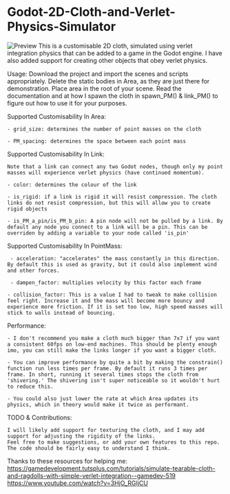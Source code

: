 # Godot-2D-Cloth-and-Verlet-Physics-Simulator
![Preview](https://cdn.discordapp.com/attachments/477074702662369280/895659299341217822/2021-10-07_19-57-20.gif)
This is a customisable 2D cloth, simulated using verlet integration physics that can be added to a game in the Godot engine.
I have also added support for creating other objects that obey verlet physics.

Usage:
Download the project and import the scenes and scripts appropriately. Delete the static bodies in Area, as they are just there for demonstration.
Place area in the root of your scene. Read the documentation and at how I spawn the cloth in spawn_PM() & link_PM() to figure out how to use it for your purposes.


  Supported Customisability In Area:
	
    - grid_size: determines the number of point masses on the cloth
		
    - PM_spacing: determines the space between each point mass
		
  Supported Customisability In Link:
	
    Note that a link can connect any two Godot nodes, though only my point masses will experience verlet physics (have continued momentum).
		
    - color: determines the colour of the link
		
    - is_rigid: if a link is rigid it will resist compression. The cloth links do not resist compression, but this will allow you to create rigid objects
		
    - is_PM_a_pin/is_PM_b_pin: A pin node will not be pulled by a link. By default any node you connect to a link will be a pin. This can be overriden by adding a variable to your node called 'is_pin'
   
  Supported Customisability In PointMass:
   
	 - acceleration: "accelerates" the mass constantly in this direction. By default this is used as gravity, but it could also implement wind and other forces.
   
	 - dampen_factor: multiplies velocity by this factor each frame
  
	- collision_factor: This is a value I had to tweak to make collision feel right. Increase it and the mass will become more bouncy and experience more friction. If it is set too low, high speed masses will stick to walls instead of bouncing.



  Performance:
  
    - I don't recommend you make a cloth much bigger than 7x7 if you want a consistent 60fps on low-end machines. This should be plenty enough imo, you can still make the links longer if you want a bigger cloth.
	
    - You can improve performance by quite a bit by making the constrain() function run less times per frame. By default it runs 3 times per frame. In short, running it several times stops the cloth from 'shivering.' The shivering isn't super noticeable so it wouldn't hurt to reduce this.
	
    - You could also just lower the rate at which Area updates its physics, which in theory would make it twice as performant.
    
  TODO & Contributions:
	
    I will likely add support for texturing the cloth, and I may add support for adjusting the rigidity of the links.
    Feel free to make suggestions, or add your own features to this repo. The code should be fairly easy to understand I think.

Thanks to these resources for helping me:
https://gamedevelopment.tutsplus.com/tutorials/simulate-tearable-cloth-and-ragdolls-with-simple-verlet-integration--gamedev-519
https://www.youtube.com/watch?v=3HjO_RGIjCU
